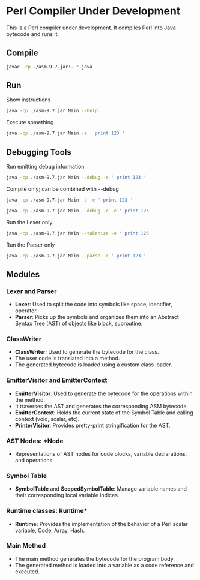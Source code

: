 # Perl Compiler Under Development

This is a Perl compiler under development. It compiles Perl into Java bytecode and runs it.

## Compile

```sh
javac -cp ./asm-9.7.jar:. *.java
```

## Run

Show instructions

```sh
java -cp ./asm-9.7.jar Main --help
```

Execute something

```sh
java -cp ./asm-9.7.jar Main -e ' print 123 '
```

## Debugging Tools

Run emitting debug information

```sh
java -cp ./asm-9.7.jar Main --debug -e ' print 123 '
```

Compile only; can be combined with --debug

```sh
java -cp ./asm-9.7.jar Main -c -e ' print 123 '
```

```sh
java -cp ./asm-9.7.jar Main --debug -c -e ' print 123 '
```

Run the Lexer only

```sh
java -cp ./asm-9.7.jar Main --tokenize -e ' print 123 '
```

Run the Parser only

```sh
java -cp ./asm-9.7.jar Main --parse -e ' print 123 '
```

## Modules

### Lexer and Parser
- **Lexer**: Used to split the code into symbols like space, identifier, operator.
- **Parser**: Picks up the symbols and organizes them into an Abstract Syntax Tree (AST) of objects like block, subroutine.

### ClassWriter
- **ClassWriter**: Used to generate the bytecode for the class.
- The user code is translated into a method.
- The generated bytecode is loaded using a custom class loader.

### EmitterVisitor and EmitterContext
- **EmitterVisitor**: Used to generate the bytecode for the operations within the method.
- It traverses the AST and generates the corresponding ASM bytecode.
- **EmitterContext**: Holds the current state of the Symbol Table and calling context (void, scalar, etc).
- **PrinterVisitor**: Provides pretty-print stringification for the AST.

### AST Nodes: *Node
- Representations of AST nodes for code blocks, variable declarations, and operations.

### Symbol Table
- **SymbolTable** and **ScopedSymbolTable**: Manage variable names and their corresponding local variable indices.

### Runtime classes: Runtime*
- **Runtime**: Provides the implementation of the behavior of a Perl scalar variable, Code, Array, Hash.

### Main Method
- The main method generates the bytecode for the program body.
- The generated method is loaded into a variable as a code reference and executed.

